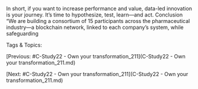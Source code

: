 In short, if you want to increase performance and value, data-led innovation  
is your journey.  It’s time to hypothesize, test, learn—and act. Conclusion
“We are building a consortium of 15 participants across 
the pharmaceutical industry—a blockchain network, 
linked to each company’s system, while safeguarding  

   Tags & Topics:
   

[Previous: #C-Study22 - Own your transformation_211](C-Study22 - Own your transformation_211.md)

[Next: #C-Study22 - Own your transformation_211](C-Study22 - Own your transformation_211.md)
